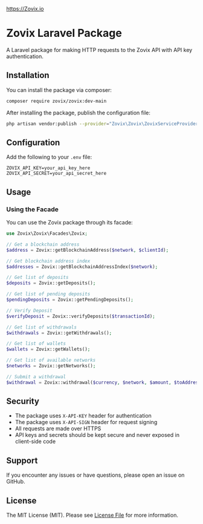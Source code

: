 https://Zovix.io
# Zovix Laravel Package

A Laravel package for making HTTP requests to the Zovix API with API key authentication.

## Installation

You can install the package via composer:

```bash
composer require zovix/zovix:dev-main
```

After installing the package, publish the configuration file:

```bash
php artisan vendor:publish --provider="Zovix\Zovix\ZovixServiceProvider" --tag="config"
```

## Configuration

Add the following to your `.env` file:

```env
ZOVIX_API_KEY=your_api_key_here
ZOVIX_API_SECRET=your_api_secret_here
```

## Usage

### Using the Facade

You can use the Zovix package through its facade:

```php
use Zovix\Zovix\Facades\Zovix;

// Get a blockchain address
$address = Zovix::getBlockchainAddress($network, $clientId);

// Get blockchain address index
$addresses = Zovix::getBlockchainAddressIndex($network);

// Get list of deposits
$deposits = Zovix::getDeposits();

// Get list of pending deposits
$pendingDeposits = Zovix::getPendingDeposits();

// Verify Deposit
$verifyDeposit = Zovix::verifyDeposits($transactionId);

// Get list of withdrawals
$withdrawals = Zovix::getWithdrawals();

// Get list of wallets
$wallets = Zovix::getWallets();

// Get list of available networks
$networks = Zovix::getNetworks();

// Submit a withdrawal
$withdrawal = Zovix::withdrawal($currency, $network, $amount, $toAddress, $memo);
```

## Security

- The package uses `X-API-KEY` header for authentication
- The package uses `X-API-SIGN` header for request signing
- All requests are made over HTTPS
- API keys and secrets should be kept secure and never exposed in client-side code

## Support

If you encounter any issues or have questions, please open an issue on GitHub.

## License

The MIT License (MIT). Please see [License File](LICENSE.md) for more information.
